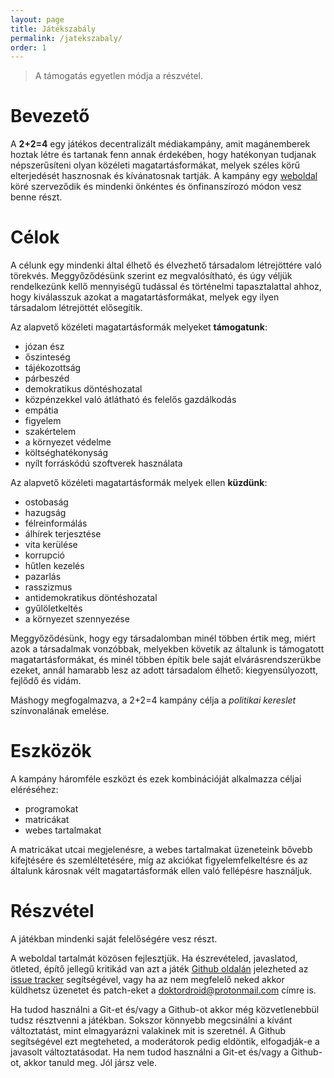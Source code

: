 ```yaml
---
layout: page
title: Játékszabály
permalink: /jatekszabaly/
order: 1
---
```


> A támogatás egyetlen módja a részvétel.

# Bevezető

A **2+2=4** egy játékos decentralizált médiakampány, amit magánemberek hoztak
létre és tartanak fenn annak érdekében, hogy hatékonyan tudjanak népszerűsíteni
olyan közéleti magatartásformákat, melyek széles körű elterjedését hasznosnak és
kívánatosnak tartják. A kampány egy [weboldal][web] köré szerveződik és mindenki
önkéntes és önfinanszírozó módon vesz benne részt.

# Célok

A célunk egy mindenki által élhető és élvezhető társadalom létrejöttére való
törekvés. Meggyőződésünk szerint ez megvalósítható, és úgy véljük rendelkezünk
kellő mennyiségű tudással és történelmi tapasztalattal ahhoz, hogy kiválasszuk
azokat a magatartásformákat, melyek egy ilyen társadalom létrejöttét elősegítik.

Az alapvető közéleti magatartásformák melyeket **támogatunk**:

  * józan ész
  * őszinteség
  * tájékozottság
  * párbeszéd
  * demokratikus döntéshozatal
  * közpénzekkel való átlátható és felelős gazdálkodás
  * empátia
  * figyelem
  * szakértelem
  * a környezet védelme
  * költséghatékonyság
  * nyílt forráskódú szoftverek használata

Az alapvető közéleti magatartásformák melyek ellen **küzdünk**:

  * ostobaság
  * hazugság
  * félreinformálás
  * álhírek terjesztése
  * vita kerülése
  * korrupció
  * hűtlen kezelés
  * pazarlás
  * rasszizmus
  * antidemokratikus döntéshozatal
  * gyűlöletkeltés
  * a környezet szennyezése

Meggyőződésünk, hogy egy társadalomban minél többen értik meg, miért azok a
társadalmak vonzóbbak, melyekben követik az általunk is támogatott
magatartásformákat, és minél többen építik bele saját elvárásrendszerükbe
ezeket, annál hamarabb lesz az adott társadalom élhető: kiegyensúlyozott,
fejlődő és vidám.

Máshogy megfogalmazva, a 2+2=4 kampány célja a *politikai kereslet*
színvonalának emelése.

# Eszközök

A kampány háromféle eszközt és ezek kombinációját alkalmazza céljai eléréséhez:

  * programokat
  * matricákat
  * webes tartalmakat

A matricákat utcai megjelenésre, a webes tartalmakat üzeneteink bővebb
kifejtésére és szemléltetésére, míg az akciókat figyelemfelkeltésre és az
általunk károsnak vélt magatartásformák ellen való fellépésre használjuk.

# Részvétel

A játékban mindenki saját felelőségére vesz részt.

A weboldal tartalmát közösen fejlesztjük. Ha észrevételed, javaslatod, ötleted,
építő jellegű kritikád van azt a játék [Github oldalán][gh] jelezheted az
[issue tracker][tracker] segítségével, vagy ha az nem megfelelő neked akkor
küldhetsz üzenetet és patch-eket a <doktordroid@protonmail.com> címre is.

Ha tudod használni a Git-et és/vagy a Github-ot akkor még közvetlenebbül tudsz
résztvenni a játékban. Sokszor könnyebb megcsinálni a kívánt változtatást, mint
elmagyarázni valakinek mit is szeretnél. A Github segítségével ezt megteheted, a
moderátorok pedig eldöntik, elfogadják-e a javasolt változtatásodat. Ha nem
tudod használni a Git-et és/vagy a Github-ot, akkor tanuld meg. Jól jársz vele.


[web]: https://2m2a4.github.io/
[gh]: https://github.com/2m2a4/2m2a4.github.io/issues
[tracker]: https://github.com/2m2a4/2m2a4.github.io/issues
